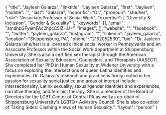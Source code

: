 {
  "title": "Jayleen Galarza",
  "linktitle": "Jayleen Galarza",
  "first": "Jayleen",
  "middle": "",
  "last": "Galarza",
  "honorific": "Dr.",
  "pronoun": "she/her",
  "role": "Associate Professor of Social Work",
  "expertise": [
    "Diversity & Inclusion",
    "Gender & Sexuality"
  ],
  "keywords": [],
  "email": "amdhbGFyemFAc2hpcC5lZHU=",
  "images": [],
  "website": "",
  "facebook": "",
  "twitter": "jayleen_galarza",
  "instagram": "",
  "linkedin": "jayleen_galarza",
  "location": "Shippensburg, PA",
  "phone": "2152052530",
  "bio": "Dr. Jayleen Galarza (she/her) is a licensed clinical social worker in Pennsylvania and an Associate Professor within the Social Work department at Shippensburg University.  She is also a certified sex therapist through the American Association of Sexuality Educators, Counselors, and Therapists (AASECT). She completed her PhD in Human Sexuality at Widener University with a focus on exploring the intersections of queer, Latina identities and experiences. Dr. Galarza's research and practice is firmly rooted in her passion for sexuality social justice and areas of interest include: intersectionality, Latinx sexuality, sexual/gender identities and experiences, narrative therapy, and feminist therapy. She is a member of the Board of Directors for the LGBT Center of Central PA as well as co-chair of Shippensburg University's LGBTQ+ Advisory Council. She is also co-editor of Taking Sides: Clashing Views of Human Sexuality.",
  "layout": "person"
}
